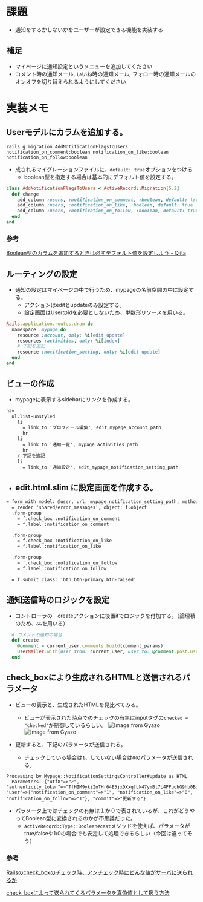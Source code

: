 # 課題
- 通知をするかしないかをユーザーが設定できる機能を実装する

## 補足
- マイページに通知設定というメニューを追加してください
- コメント時の通知メール, いいね時の通知メール, フォロー時の通知メールのオンオフを切り替えられるようにしてください

# 実装メモ
## Userモデルにカラムを追加する。
```
rails g migration AddNotificationFlagsToUsers notification_on_comment:boolean notification_on_like:boolean notification_on_follow:boolean
```
- 成されるマイグレーションファイルに、`default: true`オプションをつける
  - boolean型を指定する場合は基本的にデフォルト値を設定する。
```rb
class AddNotificationFlagsToUsers < ActiveRecord::Migration[5.2]
  def change
    add_column :users, :notification_on_comment, :boolean, default: true
    add_column :users, :notification_on_like, :boolean, default: true
    add_column :users, :notification_on_follow, :boolean, default: true
  end
end
```
### 参考
[Boolean型のカラムを追加するときは必ずデフォルト値を設定しよう - Qiita](https://qiita.com/jnchito/items/a342b64cd998e5c4ef3d)

## ルーティングの設定
- 通知の設定はマイページの中で行うため、mypageの名前空間の中に設定する。
  - アクションはeditとupdateのみ設定する。
  - 設定画面はUserのidを必要としないため、単数形リソースを用いる。
```rb
Rails.application.routes.draw do
  namespace :mypage do
    resource :account, only: %i[edit update]
    resources :activities, only: %i[index]
    # 下記を追記
    resource :notification_setting, only: %i[edit update]
  end
end
```

## ビューの作成
- mypageに表示するsidebarにリンクを作成する。
```html
nav 
  ul.list-unstyled 
    li 
      = link_to 'プロフィール編集', edit_mypage_account_path
      hr
    li 
      = link_to '通知一覧', mypage_activities_path
      hr
    / 下記を追記
    li 
      = link_to '通知設定', edit_mypage_notification_setting_path
```
- edit.html.slim に設定画面を作成する。
  - 
```html
= form_with model: @user, url: mypage_notification_setting_path, method: :patch, local: true do |f|
  = render 'shared/error_messages', object: f.object
  .form-group 
    = f.check_box :notification_on_comment
    = f.label :notification_on_comment

  .form-group 
    = f.check_box :notification_on_like
    = f.label :notification_on_like

  .form-group
    = f.check_box :notification_on_follow
    = f.label :notification_on_follow

  = f.submit class: 'btn btn-primary btn-raised'
```

## 通知送信時のロジックを設定
- コントローラの　createアクションに後置ifでロジックを付加する。（論理積のため、`&&`を用いる）
```rb
  # コメントの通知の場合
  def create
    @comment = current_user.comments.build(comment_params)
    UserMailer.with(user_from: current_user, user_to: @comment.post.user, comment: @comment).comment_post.deliver_later if @comment.save && current_user.notification_on_comment?
  end
```
## check_boxにより生成されるHTMLと送信されるパラメータ
- ビューの表示と、生成されたHTMLを見比べてみる。
  - ビューが表示された時点でのチェックの有無はinputタグの`checked = "checked"`が制御しているらしい。
![Image from Gyazo](https://i.gyazo.com/8709af098e2e71283c95f34b0c904513.png)
![Image from Gyazo](https://i.gyazo.com/959066a2c82b1fe16f8fe6f8d9918c92.png)

- 更新すると、下記のパラメータが送信される。
  - チェックしている場合は`1`、していない場合は`0`のパラメータが送信される。
```
Processing by Mypage::NotificationSettingsController#update as HTML
  Parameters: {"utf8"=>"✓", "authenticity_token"=>"TfHIM9ykiInTHr64E5jxDXxqfLk47ymBl7L4PPuohG9hb0Bd3EWDGQzQdl1Tq5CGJFLW9F0XhMzHDkg56xxOMQ==", "user"=>{"notification_on_comment"=>"1", "notification_on_like"=>"0", "notification_on_follow"=>"1"}, "commit"=>"更新する"}
```
- パラメータ上ではチェックの有無は１か０で表されているが、これがどうやってBoolean型に変換されるのかが不思議だった。
  - `ActiveRecord::Type::Boolean#cast`メソッドを使えば、パラメータがtrue/falseや1/0の場合でも安定して処理できるらしい（今回は違ってそう）

### 参考
[Railsのcheck_boxのチェック時、アンチェック時にどんな値がサーバに送られるか](https://mnmandahalf.hatenablog.com/entry/2017/08/20/164442)

[check_boxによって送られてくるパラメータを真偽値として扱う方法](https://qiita.com/kadoppe/items/1b49bf6b8f2e0dbb7518)
